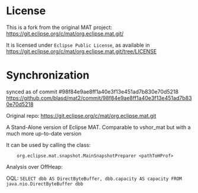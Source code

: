 # License

This is a fork from the original MAT project: https://git.eclipse.org/c/mat/org.eclipse.mat.git/

It is licensed under `Eclipse Public License`, as available in https://git.eclipse.org/c/mat/org.eclipse.mat.git/tree/LICENSE

# Synchronization

synced as of commit #98f84e9ae8ff1a40e3f13e451ad7b830e70d5218
https://github.com/blasd/mat2/commit/98f84e9ae8ff1a40e3f13e451ad7b830e70d5218

Original repo: https://git.eclipse.org/c/mat/org.eclipse.mat.git

A Stand-Alone version of Eclipse MAT. Comparable to vshor_mat but with a much more up-to-date version

It can be used by calling the class:

        org.eclipse.mat.snapshot.MainSnapshotPreparer <pathToHProf>

Analysis over OffHeap:

OQL: `SELECT dbb AS DirectByteBuffer, dbb.capacity AS capacity FROM java.nio.DirectByteBuffer dbb`
